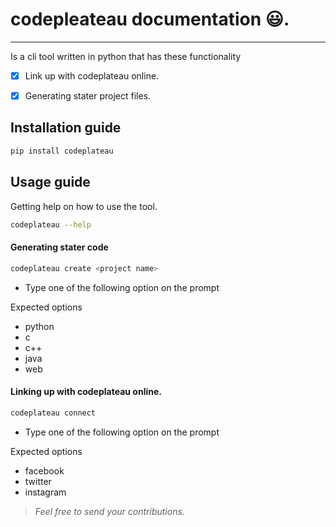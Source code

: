# codepleateau documentation 😃.
______________________________________________________________
Is a cli tool written in python that has these functionality


- [x] Link up with codeplateau online.
- [x] Generating stater project files.


## Installation guide




```bash
pip install codeplateau
```

## Usage guide

Getting help on how to use the tool.

```bash
codeplateau --help
```

<!-- #### Cracking suprise egg
Get different message each time you crack an egg.

```bash
codeplateau crack
``` -->
#### Generating stater code 
```bash
codeplateau create <project name>
```
* Type one of the following option on the prompt

Expected options
* python
* c
* c++
* java
* web
#### Linking up with codeplateau online.
```bash
codeplateau connect
```
* Type one of the following option on the prompt

Expected options
* facebook
* twitter
* instagram

> *Feel free to send your contributions.*
